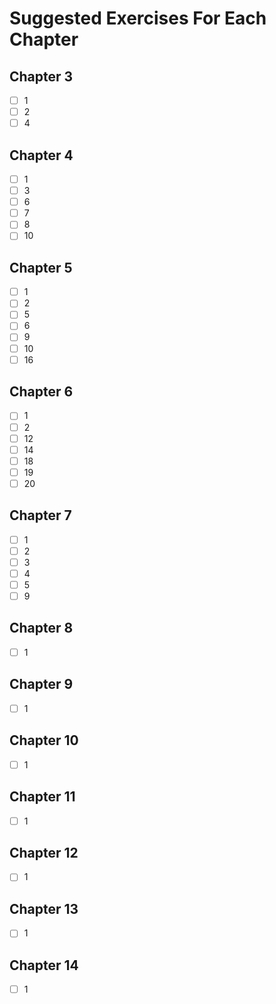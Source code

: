 # Suggested Exercises For Each Chapter
## Chapter 3
- [ ] 1
- [ ] 2
- [ ] 4
## Chapter 4
- [ ] 1
- [ ] 3
- [ ] 6
- [ ] 7
- [ ] 8
- [ ] 10
## Chapter 5
- [ ] 1
- [ ] 2
- [ ] 5
- [ ] 6
- [ ] 9
- [ ] 10
- [ ] 16
## Chapter 6
- [ ] 1
- [ ] 2
- [ ] 12
- [ ] 14
- [ ] 18
- [ ] 19
- [ ] 20
## Chapter 7
- [ ] 1
- [ ] 2
- [ ] 3
- [ ] 4
- [ ] 5
- [ ] 9
## Chapter 8
- [ ] 1
## Chapter 9
- [ ] 1
## Chapter 10
- [ ] 1
## Chapter 11
- [ ] 1
## Chapter 12
- [ ] 1
## Chapter 13
- [ ] 1
## Chapter 14
- [ ] 1